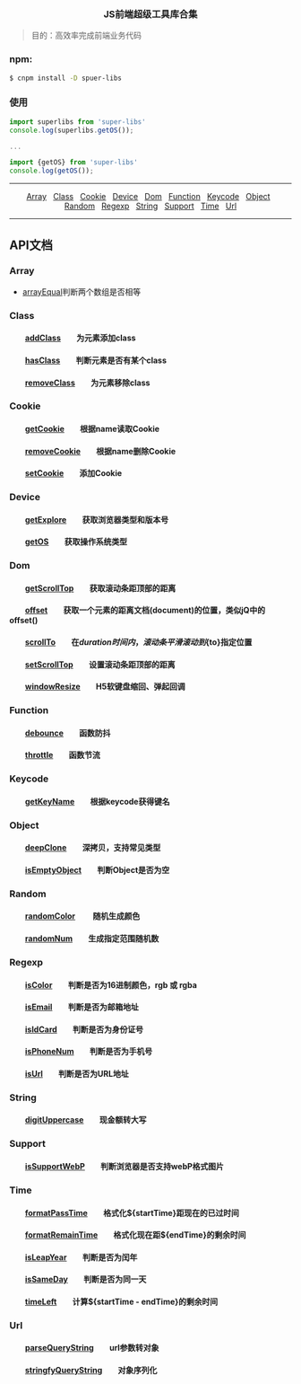 ### <p align="center">JS前端超级工具库合集</p> ###

> 目的：高效率完成前端业务代码

### npm:
```bash
$ cnpm install -D spuer-libs
```

### 使用

``` javascript
import superlibs from 'super-libs' 
console.log(superlibs.getOS());

...

import {getOS} from 'super-libs' 
console.log(getOS());
```

---

<p align="center">
    <a href="#Array">Array</a>&nbsp;&nbsp;
    <a href="#Class">Class</a>&nbsp;&nbsp;
    <a href="#Cookie">Cookie</a>&nbsp;&nbsp;
    <a href="#Device">Device</a>&nbsp;&nbsp;
    <a href="#Dom">Dom</a>&nbsp;&nbsp;
    <a href="#Function">Function</a>&nbsp;&nbsp;
    <a href="#Keycode">Keycode</a>&nbsp;&nbsp;
    <a href="#Object">Object</a>&nbsp;&nbsp;
    <a href="#Random">Random</a>&nbsp;&nbsp;
    <a href="#Regexp">Regexp</a>&nbsp;&nbsp;
    <a href="#String">String</a>&nbsp;&nbsp;
    <a href="#Support">Support</a>&nbsp;&nbsp;
    <a href="#Time">Time</a>&nbsp;&nbsp;
    <a href="#Url">Url</a>
</p>

---



## API文档

### Array  
-  [arrayEqual]判断两个数组是否相等 

### Class
#### &emsp;&emsp;[addClass][addClass]&emsp;&emsp;为元素添加class  
#### &emsp;&emsp;[hasClass][hasClass]&emsp;&emsp;判断元素是否有某个class  
#### &emsp;&emsp;[removeClass][removeClass]&emsp;&emsp;为元素移除class  

### Cookie 
#### &emsp;&emsp;[getCookie][getCookie]&emsp;&emsp;根据name读取Cookie  
#### &emsp;&emsp;[removeCookie][removeCookie]&emsp;&emsp;根据name删除Cookie
#### &emsp;&emsp;[setCookie][setCookie]&emsp;&emsp;添加Cookie 

### Device  
#### &emsp;&emsp;[getExplore][getExplore]&emsp;&emsp;获取浏览器类型和版本号  
#### &emsp;&emsp;[getOS][getOS]&emsp;&emsp;获取操作系统类型

### Dom  
#### &emsp;&emsp;[getScrollTop][getScrollTop]&emsp;&emsp;获取滚动条距顶部的距离
#### &emsp;&emsp;[offset][offset]&emsp;&emsp;获取一个元素的距离文档(document)的位置，类似jQ中的offset()
#### &emsp;&emsp;[scrollTo][scrollTo]&emsp;&emsp;在${duration}时间内，滚动条平滑滚动到${to}指定位置
#### &emsp;&emsp;[setScrollTop][setScrollTop]&emsp;&emsp;设置滚动条距顶部的距离
#### &emsp;&emsp;[windowResize][windowResize]&emsp;&emsp;H5软键盘缩回、弹起回调

### Function  
#### &emsp;&emsp;[debounce][debounce]&emsp;&emsp;函数防抖   
#### &emsp;&emsp;[throttle][throttle]&emsp;&emsp;函数节流   

### Keycode  
#### &emsp;&emsp;[getKeyName][getKeyName]&emsp;&emsp;根据keycode获得键名 

### Object  
#### &emsp;&emsp;[deepClone][deepClone]&emsp;&emsp;深拷贝，支持常见类型
#### &emsp;&emsp;[isEmptyObject][isEmptyObject]&emsp;&emsp;判断Object是否为空

### Random  
#### &emsp;&emsp;[randomColor][randomColor] &emsp;&emsp;随机生成颜色
#### &emsp;&emsp;[randomNum][randomNum]&emsp;&emsp;生成指定范围随机数 

### Regexp  
#### &emsp;&emsp;[isColor][isColor]&emsp;&emsp;判断是否为16进制颜色，rgb 或 rgba
#### &emsp;&emsp;[isEmail][isEmail]&emsp;&emsp;判断是否为邮箱地址 
#### &emsp;&emsp;[isIdCard][isIdCard]&emsp;&emsp;判断是否为身份证号
#### &emsp;&emsp;[isPhoneNum][isPhoneNum]&emsp;&emsp;判断是否为手机号  
#### &emsp;&emsp;[isUrl][isUrl]&emsp;&emsp;判断是否为URL地址

### String  
#### &emsp;&emsp;[digitUppercase][digitUppercase]&emsp;&emsp;现金额转大写

### Support  
#### &emsp;&emsp;[isSupportWebP][isSupportWebP]&emsp;&emsp;判断浏览器是否支持webP格式图片
#### 

### Time  
#### &emsp;&emsp;[formatPassTime][formatPassTime]&emsp;&emsp;格式化${startTime}距现在的已过时间
#### &emsp;&emsp;[formatRemainTime][formatRemainTime]&emsp;&emsp;格式化现在距${endTime}的剩余时间
#### &emsp;&emsp;[isLeapYear][isLeapYear]&emsp;&emsp;判断是否为闰年
#### &emsp;&emsp;[isSameDay][isSameDay]&emsp;&emsp;判断是否为同一天
#### &emsp;&emsp;[timeLeft][timeLeft]&emsp;&emsp;计算${startTime - endTime}的剩余时间

### Url
#### &emsp;&emsp;[parseQueryString][parseQueryString]&emsp;&emsp;url参数转对象
#### &emsp;&emsp;[stringfyQueryString][stringfyQueryString]&emsp;&emsp;对象序列化

[arrayEqual]:/master/src/array/arrayEqual.js

[addClass]:/master/src/class/addClass.js
[hasClass]:/master/src/class/hasClass.js
[removeClass]:/master/src/class/removeClass.js

[getCookie]:/master/src/cookie/getCookie.js
[removeCookie]:/master/src/cookie/removeCookie.js
[setCookie]:/master/src/cookie/setCookie.js

[getExplore]:/master/src/device/getExplore.js
[getOS]:/master/src/device/getOS.js

[getScrollTop]:/master/src/dom/getScrollTop.js
[offset]:/master/src/dom/offset.js
[scrollTo]:/master/src/dom/scrollTo.js
[setScrollTop]:/master/src/dom/setScrollTop.js
[windowResize]:/master/src/dom/windowResize.js

[debounce]:/master/src/function/debounce.js
[throttle]:/master/src/function/throttle.js

[getKeyName]:/master/src/keycode/getKeyName.js

[deepClone]:/master/src/object/deepClone.js
[isEmptyObject]:/master/src/object/isEmptyObject.js

[randomColor]:/master/src/random/randomColor.js
[randomNum]:/master/src/random/randomNum.js

[isColor]:/master/src/regexp/isColor.js
[isEmail]:/master/src/regexp/isEmail.js
[isIdCard]:/master/src/regexp/isIdCard.js
[isPhoneNum]:/master/src/regexp/isPhoneNum.js
[isUrl]:/master/src/regexp/isUrl.js

[digitUppercase]:/master/src/string/digitUppercase.js

[isSupportWebP]:/master/src/support/isSupportWebP.js

[formatPassTime]:/master/src/time/formatPassTime.js
[formatRemainTime]:/master/src/time/formatRemainTime.js
[isLeapYear]:/master/src/time/isLeapYear.js
[isSameDay]:/master/src/time/isSameDay.js
[timeLeft]:/master/src/time/timeLeft.js

[parseQueryString]:/master/src/url/parseQueryString.js
[stringfyQueryString]:/master/src/url/stringfyQueryString.js

